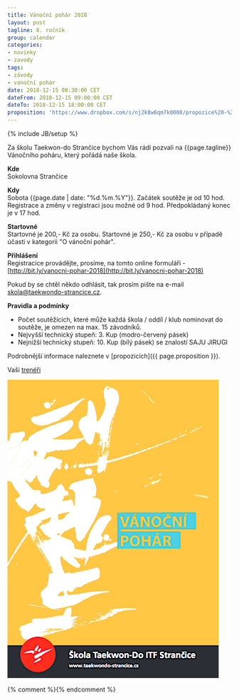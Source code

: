 ```yaml
---
title: Vánoční pohár 2018
layout: post
tagline: 8. ročník
group: calendar
categories:
- novinky
- zavody
tags:
- závody
- vanoční pohár
date: 2018-12-15 08:30:00 CET
dateFrom: 2018-12-15 09:00:00 CET
dateTo: 2018-12-15 18:00:00 CET
proposition: 'https://www.dropbox.com/s/nj2k8w6qm7k0008/propozice%20-%20Vanocni%20pohar%202018%20TKD%20Stran%C4%8Dice.pdf?dl=0'
---
```

{% include JB/setup %}

Za školu Taekwon-do Strančice bychom Vás rádi pozvali na {{page.tagline}} Vánočního poháru, který pořádá naše škola.

**Kde**  
Sokolovna Strančice

**Kdy**  
Sobota {{page.date | date: "%d.%m.%Y"}}. Začátek soutěže je od 10 hod. Registrace a změny v registraci jsou možné od 9 hod. Předpokládaný konec je v 17 hod.

**Startovné**  
Startovné je 200,- Kč za osobu.
Startovné je 250,- Kč za osobu v případě účasti v kategorii "O vánoční pohár". 

**Přihlášení**  
Registracice provádějte, prosíme, na tomto online formuláři - [http://bit.ly/vanocni-pohar-2018](http://bit.ly/vanocni-pohar-2018) 

Pokud by se chtěl někdo odhlásit, tak prosím pište na e-mail <a href="mailto:skola@taekwondo-strancice.cz">skola@taekwondo-strancice.cz</a>.

**Pravidla a podmínky**

- Počet soutěžících, které může každá škola / oddíl / klub nominovat do soutěže, je omezen na max. 15 závodníků.
- Nejvyšší technický stupeň: 3. Kup (modro-červený pásek)
- Nejnižší technický stupeň: 10. Kup (bílý pásek) se znalostí SAJU JIRUGI

Podrobnější informace naleznete v [propozicích]({{ page.proposition }}).

Vaši [trenéři](/treneri)

![Vánoční pohár 2018 - plakát](/files/img/vp-2018-plakat.png)

{% comment %}<!--
-->{% endcomment %}
